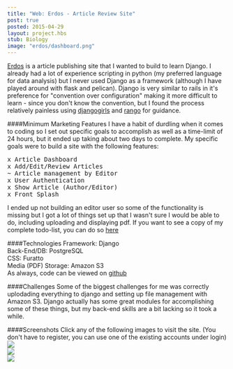 ```yaml
---
title: "Web: Erdos - Article Review Site"
post: true
posted: 2015-04-29
layout: project.hbs
stub: Biology
image: "erdos/dashboard.png"
---
```

[Erdos](http://erdos.jason.lt) is a article publishing site that I wanted to build to learn Django. I already had a lot of experience scripting in python (my preferred language for data analysis) but I never used Django as a framework (although I have played around with flask and pelican). Django is very similar to rails in it's preference for "convention over configuration" making it more difficult to learn - since you don't know the convention, but I found the process relatively painless using [djangogirls](http://djangogirls.org/) and [rango](http://www.tangowithdjango.com/) for guidance.

####Minimum Marketing Features
I have a habit of durdling when it comes to coding so I set out specific goals to accomplish as well as a time-limit of 24 hours, but it ended up taking about two days to complete. My specific goals were to build a site with the following features:
<pre>
x Article Dashboard
x Add/Edit/Review Articles
~ Article management by Editor
x User Authentication
x Show Article (Author/Editor)
x Front Splash
</pre>
I ended up not building an editor user so some of the functionality is missing but I got a lot of things set up that I wasn't sure I would be able to do, including uploading and displaying pdf. If you want to see a copy of my complete todo-list, you can do so [here](https://github.com/jltran/erdos/blob/master/notes.txt)  

####Technologies
Framework: Django  
Back-End/DB: PostgreSQL  
CSS: Furatto  
Media (PDF) Storage: Amazon S3  
As always, code can be viewed on [github](https://github.com/jltran/erdos)

####Challenges
Some of the biggest challenges for me was correctly uplodading everything to django and setting up file management with Amazon S3. Django actually has some great modules for accomplishing some of these things, but my back-end skills are a bit lacking so it took a while.

####Screenshots
Click any of the following images to visit the site. (You don't have to register, you can use one of the existing accounts under login)    
[![]({{assets}}/images/erdos/dashboard.png)](http://erdos.jason.lt)  
[![]({{assets}}/images/erdos/article.png)](http://erdos.jason.lt)  
[![]({{assets}}/images/erdos/reviews.png)](http://erdos.jason.lt)  
